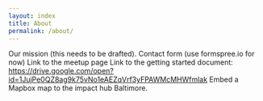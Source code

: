 ```yaml
---
layout: index
title: About
permalink: /about/
---
```

Our mission (this needs to be drafted).
Contact form (use formspree.io for now)
Link to the meetup page
Link to the getting started document: https://drive.google.com/open?id=1JujPe0QZ8ag9k75vNo1eAEZqVrf3yFPAWMcMHWfmlak
Embed a Mapbox map to the impact hub Baltimore.
